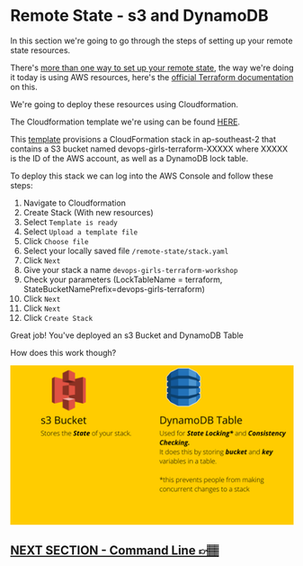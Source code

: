 # Remote State - s3 and DynamoDB
In this section we're going to go through the steps of setting up your remote state resources.

There's [more than one way to set up your remote state](https://www.terraform.io/docs/language/settings/backends/index.html), the way we're doing it today is using AWS resources, here's the [official Terraform documentation](https://www.terraform.io/docs/language/settings/backends/s3.html) on this.

We're going to deploy these resources using Cloudformation.

The Cloudformation template we're using can be found [HERE](../remote-state/stack.yaml).

This [template](../remote-state/stack.yaml) provisions a CloudFormation stack in ap-southeast-2 that contains a S3 bucket named devops-girls-terraform-XXXXX where XXXXX is the ID of the AWS account, as well as a DynamoDB lock table.

To deploy this stack we can log into the AWS Console and follow these steps:

1. Navigate to Cloudformation
2. Create Stack (With new resources)
3. Select `Template is ready`
4. Select `Upload a template file`
5. Click `Choose file`
6. Select your locally saved file `/remote-state/stack.yaml`
7. Click `Next`
8. Give your stack a name `devops-girls-terraform-workshop`
9. Check your parameters (LockTableName = terraform, StateBucketNamePrefix=devops-girls-terraform)
10. Click `Next`
11. Click `Next`
12. Click `Create Stack`

Great job! You've deployed an s3 Bucket and DynamoDB Table

How does this work though?

![remote-state](../images/s3-remote-state.png)

## [NEXT SECTION  - Command Line 👉🏽](04-command-line.md)

